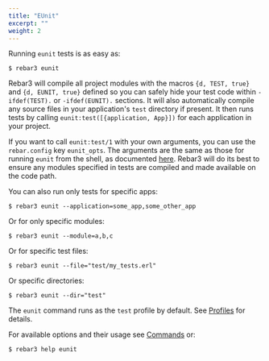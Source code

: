 ```yaml
---
title: "EUnit"
excerpt: ""
weight: 2
---
```


Running `eunit` tests is as easy as:

```shell
$ rebar3 eunit 
```

Rebar3 will compile all project modules with the macros `{d, TEST, true}` and `{d, EUNIT, true}` defined so you can safely hide your test code within `-ifdef(TEST).` or `-ifdef(EUNIT).` sections. It will also automatically compile any source files in your application's `test` directory if present. It then runs tests by calling `eunit:test([{application, App}])` for each application in your project.

If you want to call `eunit:test/1` with your own arguments, you can use the `rebar.config` key `eunit_opts`. The arguments are the same as those for running `eunit` from the shell, as documented [here](http://www.erlang.org/doc/man/eunit.html). Rebar3 will do its best to ensure any modules specified in tests are compiled and made available on the code path.

You can also run only tests for specific apps:

```shell
$ rebar3 eunit --application=some_app,some_other_app 
```

Or for only specific modules:

```shell
$ rebar3 eunit --module=a,b,c 
```

Or for specific test files:

```shell
$ rebar3 eunit --file="test/my_tests.erl" 
```

Or specific directories:

```shell
$ rebar3 eunit --dir="test" 
```

The `eunit` command runs as the `test` profile by default. See [Profiles](/docs/configuration/profiles) for details.

For available options and their usage see [Commands](/docs/commands) or:

```shell
$ rebar3 help eunit 
```

